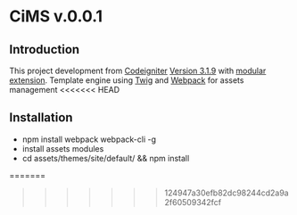 # CiMS v.0.0.1

## Introduction

This project development from [Codeigniter](https://www.codeigniter.com) [Version 3.1.9](https://forum.codeigniter.com/thread-70877.html) with [modular extension](https://bitbucket.org/wiredesignz/codeigniter-modular-extensions-hmvc). Template engine using [Twig](https://twig.symfony.com/) and [Webpack](https://webpack.js.org) for assets management
<<<<<<< HEAD


## Installation 

- npm install webpack webpack-cli -g
- install assets modules
- cd assets/themes/site/default/ && npm install

=======
>>>>>>> 124947a30efb82dc98244cd2a9a2f60509342fcf
